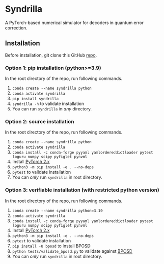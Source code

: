 # Syndrilla
A PyTorch-based numerical simulator for decoders in quantum error correction.

## Installation
Before installation, git clone this GitHub [repo](https://github.com/UNARY-Lab/syndrilla).

### Option 1: pip installation (python>=3.9)
In the root directory of the repo, run following commands.
1. ```conda create --name syndrilla python```
2. ```conda activate syndrilla```
3. ```pip install syndrilla```
4. ```syndrilla -h``` to validate installation
5. You can run ```syndrilla``` in *any* directory.

### Option 2: source installation
In the root directory of the repo, run following commands.
1. ```conda create --name syndrilla python```
2. ```conda activate syndrilla```
3. ```conda install -c conda-forge pyyaml yamlordereddictloader pytest loguru numpy scipy pyfiglet pynvml```
4. Install [PyTorch 2.x](https://pytorch.org/)
5. ```python3 -m pip install -e . --no-deps```
6. ```pytest``` to validate installation
7. You can *only* run ```syndrilla``` in root directory.

### Option 3: verifiable installation (with restricted python version)
In the root directory of the repo, run following commands.
1. ```conda create --name syndrilla python=3.10```
2. ```conda activate syndrilla```
3. ```conda install -c conda-forge pyyaml yamlordereddictloader pytest loguru numpy scipy pyfiglet pynvml```
4. Install [PyTorch 2.x](https://pytorch.org/)
5. ```python3 -m pip install -e . --no-deps```
6. ```pytest``` to validate installation
7. ```pip install -U bposd``` to install BPOSD
8. ```python tests/validate_bposd.py``` to validate against [BPOSD](https://github.com/quantumgizmos/bp_osd)
9. You can *only* run ```syndrilla``` in root directory.

